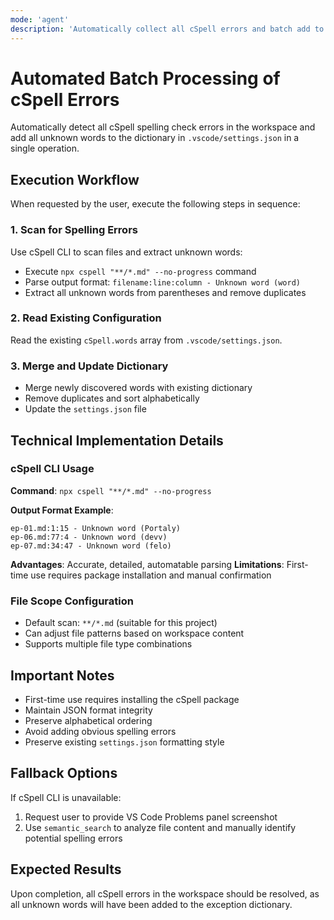 ```yaml
---
mode: 'agent'
description: 'Automatically collect all cSpell errors and batch add to dictionary'
---
```


# Automated Batch Processing of cSpell Errors

Automatically detect all cSpell spelling check errors in the workspace and add all unknown words to the dictionary in `.vscode/settings.json` in a single operation.

## Execution Workflow

When requested by the user, execute the following steps in sequence:

### 1. Scan for Spelling Errors
Use cSpell CLI to scan files and extract unknown words:
- Execute `npx cspell "**/*.md" --no-progress` command
- Parse output format: `filename:line:column - Unknown word (word)`
- Extract all unknown words from parentheses and remove duplicates

### 2. Read Existing Configuration
Read the existing `cSpell.words` array from `.vscode/settings.json`.

### 3. Merge and Update Dictionary
- Merge newly discovered words with existing dictionary
- Remove duplicates and sort alphabetically
- Update the `settings.json` file

## Technical Implementation Details

### cSpell CLI Usage
**Command**: `npx cspell "**/*.md" --no-progress`

**Output Format Example**:
```
ep-01.md:1:15 - Unknown word (Portaly)
ep-06.md:77:4 - Unknown word (devv)
ep-07.md:34:47 - Unknown word (felo)
```

**Advantages**: Accurate, detailed, automatable parsing
**Limitations**: First-time use requires package installation and manual confirmation

### File Scope Configuration
- Default scan: `**/*.md` (suitable for this project)
- Can adjust file patterns based on workspace content
- Supports multiple file type combinations

## Important Notes

- First-time use requires installing the cSpell package
- Maintain JSON format integrity
- Preserve alphabetical ordering
- Avoid adding obvious spelling errors
- Preserve existing `settings.json` formatting style

## Fallback Options

If cSpell CLI is unavailable:
1. Request user to provide VS Code Problems panel screenshot
2. Use `semantic_search` to analyze file content and manually identify potential spelling errors

## Expected Results

Upon completion, all cSpell errors in the workspace should be resolved, as all unknown words will have been added to the exception dictionary.
